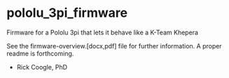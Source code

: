 # pololu_3pi_firmware
Firmware for a Pololu 3pi that lets it behave like a K-Team Khepera

See the firmware-overview.[docx,pdf] file for further information. A proper readme is forthcoming.

- Rick Coogle, PhD
